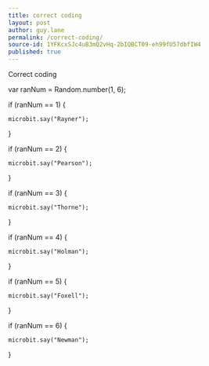 ```yaml
---
title: correct coding
layout: post
author: guy.lane
permalink: /correct-coding/
source-id: 1YFKcxSJc4uB3mQ2vHq-2bIQBCT09-eh99fU57dbfIW4
published: true
---
```

Correct coding

var ranNum = Random.number(1, 6);if (ranNum == 1) {		microbit.say("Rayner");	}if (ranNum == 2) {		microbit.say("Pearson");	}if (ranNum == 3) {		microbit.say("Thorne");	}if (ranNum == 4) {		microbit.say("Holman");	}if (ranNum == 5) {		microbit.say("Foxell");	}if (ranNum == 6) {		microbit.say("Newman");	}

